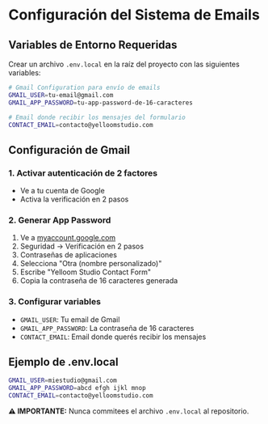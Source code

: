 # Configuración del Sistema de Emails

## Variables de Entorno Requeridas

Crear un archivo `.env.local` en la raíz del proyecto con las siguientes variables:

```bash
# Gmail Configuration para envío de emails
GMAIL_USER=tu-email@gmail.com
GMAIL_APP_PASSWORD=tu-app-password-de-16-caracteres

# Email donde recibir los mensajes del formulario
CONTACT_EMAIL=contacto@yelloomstudio.com
```

## Configuración de Gmail

### 1. Activar autenticación de 2 factores

- Ve a tu cuenta de Google
- Activa la verificación en 2 pasos

### 2. Generar App Password

1. Ve a [myaccount.google.com](https://myaccount.google.com)
2. Seguridad → Verificación en 2 pasos
3. Contraseñas de aplicaciones
4. Selecciona "Otra (nombre personalizado)"
5. Escribe "Yelloom Studio Contact Form"
6. Copia la contraseña de 16 caracteres generada

### 3. Configurar variables

- `GMAIL_USER`: Tu email de Gmail
- `GMAIL_APP_PASSWORD`: La contraseña de 16 caracteres
- `CONTACT_EMAIL`: Email donde querés recibir los mensajes

## Ejemplo de .env.local

```bash
GMAIL_USER=miestudio@gmail.com
GMAIL_APP_PASSWORD=abcd efgh ijkl mnop
CONTACT_EMAIL=contacto@yelloomstudio.com
```

**⚠️ IMPORTANTE:** Nunca commitees el archivo `.env.local` al repositorio.
